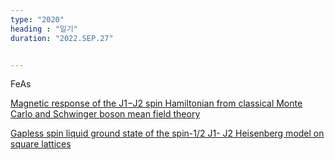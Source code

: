 ```yaml
---
type: "2020"
heading : "일기"
duration: "2022.SEP.27"


---
```

 

FeAs


[Magnetic response of the J1−J2 spin Hamiltonian from
classical Monte Carlo and Schwinger boson mean field theory](https://arxiv.org/pdf/0904.3809.pdf)



[Gapless spin liquid ground state of the spin-1/2 J1- J2 Heisenberg model on square lattices](https://journals.aps.org/prb/pdf/10.1103/PhysRevB.98.241109)